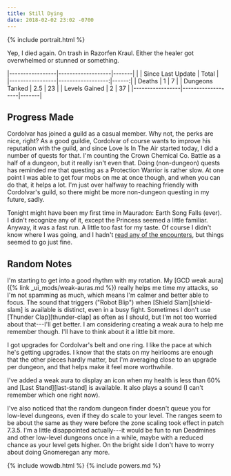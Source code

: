 ```yaml
---
title: Still Dying
date: 2018-02-02 23:02 -0700
---
```

{% include portrait.html %}

Yep, I died again. On trash in Razorfen Kraul. Either the healer got overwhelmed or stunned or something.

|-----------------|-------------------|-------|
|                 | Since Last Update | Total |
|-----------------|------------------:|------:|
| Deaths          | 1                 | 7     |
| Dungeons Tanked | 2.5               | 23    |
| Levels Gained   | 2                 | 37    |
|-----------------|-------------------|-------|

## Progress Made

Cordolvar has joined a guild as a casual member. Why not, the perks are nice, right? As a good guildie, Cordolvar of course wants to improve his reputation with the guild, and since Love Is In The Air started today, I did a number of quests for that. I'm counting the Crown Chemical Co. Battle as a half of a dungeon, but it really isn't even that. Doing (non-dungeon) quests has reminded me that questing as a Protection Warrior is rather slow. At one point I was able to get four mobs on me at once though, and when you can do that, it helps a lot. I'm just over halfway to reaching friendly with Cordolvar's guild, so there might be more non-dungeon questing in my future, sadly.

Tonight might have been my first time in Mauradon: Earth Song Falls (ever). I didn't recognize any of it, except the Princess seemed a little familiar. Anyway, it was a fast run. A little too fast for my taste. Of course I didn't know where I was going, and I hadn't [read any of the encounters](http://quickdungeon.com/maraudon-earth-song-falls/), but things seemed to go just fine.

## Random Notes

I'm starting to get into a good rhythm with my rotation. My [GCD weak aura]({% link _ui_mods/weak-auras.md %}) really helps me time my attacks, so I'm not spamming as much, which means I'm calmer and better able to focus. The sound that triggers ("Robot Blip") when [Shield Slam][shield-slam] is available is distinct, even in a busy fight. Sometimes I don't use [Thunder Clap][thunder-clap] as often as I should, but I'm not too worried about that---I'll get better. I am considering creating a weak aura to help me remember though. I'll have to think about it a little bit more.

I got upgrades for Cordolvar's belt and one ring. I like the pace at which he's getting upgrades. I know that the stats on my heirlooms are enough that the other pieces hardly matter, but I'm averaging close to an upgrade per dungeon, and that helps make it feel more worthwhile.

I've added a weak aura to display an icon when my health is less than 60% and [Last Stand][last-stand] is available. It also plays a sound (I can't remember which one right now).

I've also noticed that the random dungeon finder doesn't queue you for low-level dungeons, even if they do scale to your level. The ranges seem to be about the same as they were before the zone scaling took effect in patch 7.3.5. I'm a little disappointed actually---it would be fun to run Deadmines and other low-level dungeons once in a while, maybe with a reduced chance as your level gets higher. On the bright side I don't have to worry about doing Gnomeregan any more.

{% include wowdb.html %}
{% include powers.md %}
